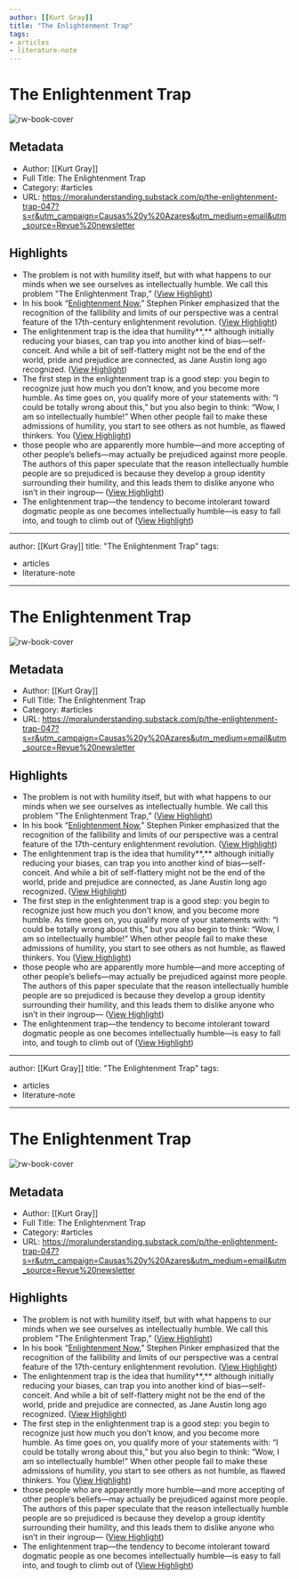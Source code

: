 ```yaml
---
author: [[Kurt Gray]]
title: "The Enlightenment Trap"
tags: 
- articles
- literature-note
---
```

# The Enlightenment Trap

![rw-book-cover](https://substackcdn.com/image/fetch/w_1200,h_600,c_limit,f_jpg,q_auto:good,fl_progressive:steep/https%3A%2F%2Fbucketeer-e05bbc84-baa3-437e-9518-adb32be77984.s3.amazonaws.com%2Fpublic%2Fimages%2Fb3da270f-a2f2-48ee-994a-498c072607a5_1178x606.png)

## Metadata
- Author: [[Kurt Gray]]
- Full Title: The Enlightenment Trap
- Category: #articles
- URL: https://moralunderstanding.substack.com/p/the-enlightenment-trap-047?s=r&utm_campaign=Causas%20y%20Azares&utm_medium=email&utm_source=Revue%20newsletter

## Highlights
- The problem is not with humility itself, but with what happens to our minds when we see ourselves as intellectually humble. We call this problem "The Enlightenment Trap,” ([View Highlight](https://read.readwise.io/read/01gs91b3kkchctbtj1d5g0qhmz))
- In his book “[Enlightenment Now](https://www.amazon.com/dp/B073TJBYTB/ref=dp-kindle-redirect?_encoding=UTF8&btkr=1),” Stephen Pinker emphasized that the recognition of the fallibility and limits of our perspective was a central feature of the 17th-century enlightenment revolution. ([View Highlight](https://read.readwise.io/read/01gs91cc1cv0wr2screryxsa4s))
- The enlightenment trap is the idea that humility**,** although initially reducing your biases, can trap you into another kind of bias—self-conceit. And while a bit of self-flattery might not be the end of the world, pride and prejudice are connected, as Jane Austin long ago recognized. ([View Highlight](https://read.readwise.io/read/01gs91em5z7exbmsg7x5qbzk57))
- The first step in the enlightenment trap is a good step: you begin to recognize just how much you don’t know, and you become more humble. As time goes on, you qualify more of your statements with: “I could be totally wrong about this,” but you also begin to think: “Wow, I am so intellectually humble!” When other people fail to make these admissions of humility, you start to see others as not humble, as flawed thinkers. You ([View Highlight](https://read.readwise.io/read/01gs91h4pj59r3jf12dt9kyhfp))
- those people who are apparently more humble—and more accepting of other people’s beliefs—may actually be prejudiced against more people. The authors of this paper speculate that the reason intellectually humble people are so prejudiced is because they develop a group identity surrounding their humility, and this leads them to dislike anyone who isn’t in their ingroup— ([View Highlight](https://read.readwise.io/read/01gs91jmq48a1c78fpbnnejh7t))
- The enlightenment trap—the tendency to become intolerant toward dogmatic people as one becomes intellectually humble—is easy to fall into, and tough to climb out of ([View Highlight](https://read.readwise.io/read/01gs91q4n6vektffn0ps2edchx))
---
author: [[Kurt Gray]]
title: "The Enlightenment Trap"
tags: 
- articles
- literature-note
---
# The Enlightenment Trap

![rw-book-cover](https://substackcdn.com/image/fetch/w_1200,h_600,c_limit,f_jpg,q_auto:good,fl_progressive:steep/https%3A%2F%2Fbucketeer-e05bbc84-baa3-437e-9518-adb32be77984.s3.amazonaws.com%2Fpublic%2Fimages%2Fb3da270f-a2f2-48ee-994a-498c072607a5_1178x606.png)

## Metadata
- Author: [[Kurt Gray]]
- Full Title: The Enlightenment Trap
- Category: #articles
- URL: https://moralunderstanding.substack.com/p/the-enlightenment-trap-047?s=r&utm_campaign=Causas%20y%20Azares&utm_medium=email&utm_source=Revue%20newsletter

## Highlights
- The problem is not with humility itself, but with what happens to our minds when we see ourselves as intellectually humble. We call this problem "The Enlightenment Trap,” ([View Highlight](https://read.readwise.io/read/01gs91b3kkchctbtj1d5g0qhmz))
- In his book “[Enlightenment Now](https://www.amazon.com/dp/B073TJBYTB/ref=dp-kindle-redirect?_encoding=UTF8&btkr=1),” Stephen Pinker emphasized that the recognition of the fallibility and limits of our perspective was a central feature of the 17th-century enlightenment revolution. ([View Highlight](https://read.readwise.io/read/01gs91cc1cv0wr2screryxsa4s))
- The enlightenment trap is the idea that humility**,** although initially reducing your biases, can trap you into another kind of bias—self-conceit. And while a bit of self-flattery might not be the end of the world, pride and prejudice are connected, as Jane Austin long ago recognized. ([View Highlight](https://read.readwise.io/read/01gs91em5z7exbmsg7x5qbzk57))
- The first step in the enlightenment trap is a good step: you begin to recognize just how much you don’t know, and you become more humble. As time goes on, you qualify more of your statements with: “I could be totally wrong about this,” but you also begin to think: “Wow, I am so intellectually humble!” When other people fail to make these admissions of humility, you start to see others as not humble, as flawed thinkers. You ([View Highlight](https://read.readwise.io/read/01gs91h4pj59r3jf12dt9kyhfp))
- those people who are apparently more humble—and more accepting of other people’s beliefs—may actually be prejudiced against more people. The authors of this paper speculate that the reason intellectually humble people are so prejudiced is because they develop a group identity surrounding their humility, and this leads them to dislike anyone who isn’t in their ingroup— ([View Highlight](https://read.readwise.io/read/01gs91jmq48a1c78fpbnnejh7t))
- The enlightenment trap—the tendency to become intolerant toward dogmatic people as one becomes intellectually humble—is easy to fall into, and tough to climb out of ([View Highlight](https://read.readwise.io/read/01gs91q4n6vektffn0ps2edchx))
---
author: [[Kurt Gray]]
title: "The Enlightenment Trap"
tags: 
- articles
- literature-note
---
# The Enlightenment Trap

![rw-book-cover](https://substackcdn.com/image/fetch/w_1200,h_600,c_limit,f_jpg,q_auto:good,fl_progressive:steep/https%3A%2F%2Fbucketeer-e05bbc84-baa3-437e-9518-adb32be77984.s3.amazonaws.com%2Fpublic%2Fimages%2Fb3da270f-a2f2-48ee-994a-498c072607a5_1178x606.png)

## Metadata
- Author: [[Kurt Gray]]
- Full Title: The Enlightenment Trap
- Category: #articles
- URL: https://moralunderstanding.substack.com/p/the-enlightenment-trap-047?s=r&utm_campaign=Causas%20y%20Azares&utm_medium=email&utm_source=Revue%20newsletter

## Highlights
- The problem is not with humility itself, but with what happens to our minds when we see ourselves as intellectually humble. We call this problem "The Enlightenment Trap,” ([View Highlight](https://read.readwise.io/read/01gs91b3kkchctbtj1d5g0qhmz))
- In his book “[Enlightenment Now](https://www.amazon.com/dp/B073TJBYTB/ref=dp-kindle-redirect?_encoding=UTF8&btkr=1),” Stephen Pinker emphasized that the recognition of the fallibility and limits of our perspective was a central feature of the 17th-century enlightenment revolution. ([View Highlight](https://read.readwise.io/read/01gs91cc1cv0wr2screryxsa4s))
- The enlightenment trap is the idea that humility**,** although initially reducing your biases, can trap you into another kind of bias—self-conceit. And while a bit of self-flattery might not be the end of the world, pride and prejudice are connected, as Jane Austin long ago recognized. ([View Highlight](https://read.readwise.io/read/01gs91em5z7exbmsg7x5qbzk57))
- The first step in the enlightenment trap is a good step: you begin to recognize just how much you don’t know, and you become more humble. As time goes on, you qualify more of your statements with: “I could be totally wrong about this,” but you also begin to think: “Wow, I am so intellectually humble!” When other people fail to make these admissions of humility, you start to see others as not humble, as flawed thinkers. You ([View Highlight](https://read.readwise.io/read/01gs91h4pj59r3jf12dt9kyhfp))
- those people who are apparently more humble—and more accepting of other people’s beliefs—may actually be prejudiced against more people. The authors of this paper speculate that the reason intellectually humble people are so prejudiced is because they develop a group identity surrounding their humility, and this leads them to dislike anyone who isn’t in their ingroup— ([View Highlight](https://read.readwise.io/read/01gs91jmq48a1c78fpbnnejh7t))
- The enlightenment trap—the tendency to become intolerant toward dogmatic people as one becomes intellectually humble—is easy to fall into, and tough to climb out of ([View Highlight](https://read.readwise.io/read/01gs91q4n6vektffn0ps2edchx))
